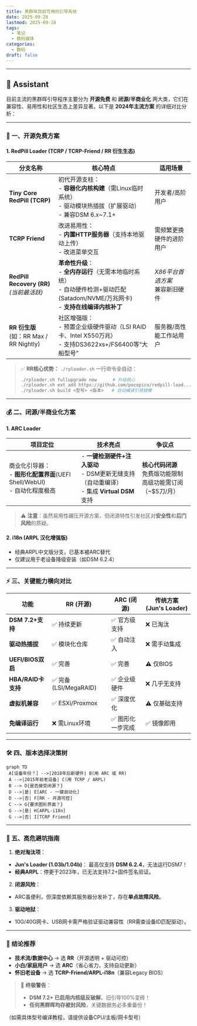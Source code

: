 ```yaml
---
title: 黑群晖目前可用的引导系统
date: 2025-09-28
lastmod: 2025-09-28
tags:
  - 笔记
  - 数码媒体
categories:
  - 数码
draft: false
---
```


---
## 🤖 Assistant

目前主流的黑群晖引导程序主要分为 **开源免费** 和 **闭源/半商业化** 两大类，它们在兼容性、易用性和社区生态上差异显著。以下是 **2024年主流方案** 的详细对比分析：

---

### 🔧 **一、开源免费方案**
#### **1. RedPill Loader (TCRP / TCRP-Friend / RR 衍生生态)**
| **分支名称** | **核心特点** | **适用场景** |
|--------------------|-----------------------------------------------------------------------------|--------------------------------|
| **Tiny Core RedPill (TCRP)** | 初代开源支柱：<br>- **容器化内核构建**（需Linux临时系统）<br>- 驱动模块热插拔（扩展驱动）<br>- 兼容DSM 6.x~7.1+ | 开发者/高阶用户 |
| **TCRP Friend** | 改进易用性：<br>- **内置HTTP服务器**（支持本地驱动上传）<br>- 改进菜单交互 | 需频繁更换硬件的进阶用户 |
| **RedPill Recovery (RR)** <br>*(当前最活跃)* | **革命性升级**：<br>- **全内存运行**（无需本地临时系统）<br>- 自动硬件检测+驱动匹配 (Satadom/NVME/万兆网卡)<br>- **支持在线编译内核补丁** | *X86平台首选方案*<br>兼容新旧硬件 |
| **RR 衍生版**<br>(如：RR Max / RR Nightly) | 社区增强版：<br>- 预置企业级硬件驱动（LSI RAID卡、Intel X550万兆）<br>- 支持DS3622xs+/FS6400等“大船型号” | 服务器/高性能工作站用户 |

> ✅ **RR核心优势：**
> `./rploader.sh` 一行命令全自动：
>```bash
> ./rploader.sh fullupgrade now      # 升级核心  
> ./rploader.sh ext add https://github.com/pocopico/redpill-load...   # 添加驱动仓库  
> ./rploader.sh build <型号> <版本>   # 自动编译引导镜像
> ```

---

### 💰 **二、闭源/半商业化方案**  
#### **1. ARC Loader**  
| **项目定位**        | **技术亮点**                                                                 | **争议点**              |
|---------------------|-----------------------------------------------------------------------------|------------------------|
| 商业化引导器：<br>- **图形化配置界面**(UEFI Shell/WebUI)<br>- 自动化程度极高 | - **一键检测硬件+注入驱动**<br>- DSM更新无缝支持（自动重编译）<br>- 集成 **Virtual DSM** 支持 | **核心代码闭源**<br>免费版功能限制<br>高级功能需订阅（~$5刀/月）|

> ⚠️ **注意**：虽然易用性碾压开源方案，但闭源特性引发社区对**安全性**和**后门风险**的质疑。

#### **2. i18n (ARPL 汉化增强版)**  
- 经典ARPL中文版分支，已基本被ARC替代  
- 仅建议用于老设备降级安装（如DSM 6.2.4）

---

### ⚡ **三、关键能力横向对比**  
| **功能**              | RR (开源)       | ARC (闭源)      | 传统方案 (Jun's Loader) |  
|----------------------|----------------|----------------|------------------------|  
| **DSM 7.2+支持**     | ✅ 持续更新      | ✅ 官方级支持    | ❌ 已淘汰               |  
| **驱动热插拔**        | ✅ 模块化仓库    | ✅ 自动注入      | ❌ 需手动集成           |  
| **UEFI/BIOS双启**    | ✅ 完善          | ✅ 完善          | ⚠️ 仅BIOS              |  
| **HBA/RAID卡支持**   | ✅ 完备 (LSI/MegaRAID) | ✅ 企业级硬件    | ❌ 几乎无支持           |  
| **虚拟机兼容**        | ✅ ESXi/Proxmox | ✅ 深度优化      | ⚠️ 仅基础支持           |  
| **免编译运行**        | ❌ 需Linux环境   | ✅ 图形化一步完成 | ✅ 镜像即用             |  

---

### 🛠️ **四、版本选择决策树**  
```mermaid
graph TD
 A[设备年份？] -->|2018年后新硬件| B(用 ARC 或 RR)
 A -->|2015年前老设备| C(用 TCRP / ARPL)
 B --> D{是否接受闭源？}
 D -->|是| E[ARC - 一键自动化]
 D -->|否| F[RR - 开源可控]
 C --> G{要求图形界面？}
 G -->|是| H[ARPL-i18n]
 G -->|否| I[TCRP Friend]
```

---

### 🚨 **五、高危避坑指南**
1. **绝对淘汰项**：
 - **Jun's Loader (1.03b/1.04b)**： 最高仅支持 **DSM 6.2.4**，无法运行DSM7！
 - **经典ARPL**：停更于2023年，已无法支持7.2+固件签名验证。

2. **闭源风险**：
 - ARC虽便利，但深度依赖其服务器分发补丁，存在**单点故障风险**。

3. **驱动地狱**：
 - 10G/40G网卡、USB网卡需严格验证驱动兼容性（RR需查设备ID匹配驱动）。

---

### 💎 **结论推荐**
- **技术流/数据中心** → 选 **RR**（开源透明 + 驱动可控）
- **小白/家庭用户** → 选 **ARC**（省心省力，支持自动更新）
- **怀旧老设备** → 选 **TCRP-Friend/ARPL-i18n**（兼容Legacy BIOS）

> 📌 **终极警告**：
> - **DSM 7.2+ 已启用内核级反破解**，旧引导100%变砖！
> - **任何黑群晖均存被封风险**，关键数据务必多重备份！

（如需具体型号编译教程，请提供设备CPU/主板/网卡型号）
